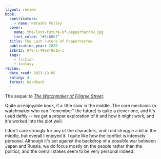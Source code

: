 ```yaml
---
layout: review
book:
  contributors:
    - name: Natasha Pulley
  cover:
    name: the-lost-future-of-pepperharrow.jpg
    tint_color: "#5cb0b7"
  title: The Lost Future of Pepperharrow
  publication_year: 2020
  isbn13: 978-1-4088-8516-1
  tags:
    - fiction
    - fantasy
review:
  date_read: 2023-10-08
  rating: 4
  format: hardback
---
```


The sequel to [*The Watchmaker of Filigree Street*](/2022/the-watchmaker-of-filigree-street/).

Quite an enjoyable book, if a little slow in the middle.
The core mechanic (a watchmaker who can "remember" the future) is quite a clever one, and it's used deftly -- we get a proper exploration of it and how it might work, and it's worked into the plot well.

I don't care strongly for any of the characters, and I did struggle a bit in the middle, but overall I enjoyed it.
I quite like how the conflict is intensely personal.
Although it's set against the backdrop of a possible war between Japan and Russia, we do focus mostly on the people rather than the politics, and the overall stakes seem to be very personal indeed.
